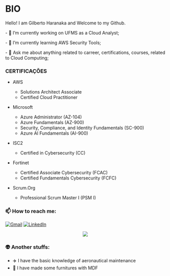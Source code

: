 # BIO

Hello! I am Gilberto Haranaka and Welcome to my Github.

<p style="text-align: justify;">
- 🔭 I’m currently working on UFMS as a Cloud Analyst;
</p>
<p style="text-align: justify;">
- 🌱 I’m currently learning AWS Security Tools;
</p>
<p style="text-align: justify;">
- 💬 Ask me about anything related to carreer, certifications, courses, related to Cloud Computing;
</p>

### CERTIFICAÇÕES

- AWS
  - Solutions Architect Associate
  - Certified Cloud Practitioner

- Microsoft
  - Azure Administrator (AZ-104)
  - Azure Fundamentals (AZ-900)
  - Security, Compliance, and Identity Fundamentals (SC-900)
  - Azure AI Fundamentals (AI-900)

- ISC2
  - Certified in Cybersecurity (CC)

- Fortinet
  - Certified Associate Cybersecurity (FCAC)
  - Certified Fundamentals Cybersecurity (FCFC)

- Scrum.Org
  - Professional Scrum Master I (PSM I)

### 📫 How to reach me:
[![Gmail](https://img.shields.io/badge/Gmail-D14836?style=for-the-badge&logo=gmail&logoColor=white)](gilberto.haranaka@gmail.com)
[![LinkedIn](https://img.shields.io/badge/linkedin-%230077B5.svg?&style=for-the-badge&logo=linkedin&logoColor=white)](https://www.linkedin.com/in/gilbertoharanaka/)

<p align="center">
  <a href="https://skillicons.dev">
    <img src="https://skillicons.dev/icons?i=aws,azure,github,linux,vscode" />
  </a>
</p>

### 👽  Another stuffs:

- ✈️ I have the basic knowledge of aeronautical maintenance
- 🔨 I have made some furnitures with MDF

